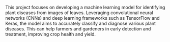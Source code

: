 This project focuses on developing a machine learning model for identifying plant diseases from images of leaves. Leveraging convolutional neural networks (CNNs) and deep learning frameworks such as TensorFlow and Keras, the model aims to accurately classify and diagnose various plant diseases. This can help farmers and gardeners in early detection and treatment, improving crop health and yield.
